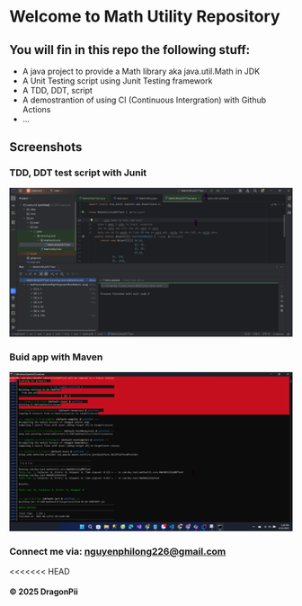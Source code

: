 # Welcome to Math Utility Repository
## You will fin in this repo the following stuff:
* A java project to provide a Math library aka java.util.Math in JDK
* A Unit Testing script using Junit Testing framework
* A TDD, DDT, script
* A demostrantion of using CI (Continuous Intergration) with Github Actions
* ...
## Screenshots
### TDD, DDT test script with Junit
![TDD DDT test script](https://github.com/PhiLong2206/mathuntil/blob/main/screenshots/TDD_DDT%20with_Junit.png)
### Buid app with Maven
![Maven builder](https://github.com/PhiLong2206/mathuntil/blob/main/screenshots/Maven%20Builder.png)
### Connect me via: nguyenphilong226@gmail.com
<<<<<<< HEAD
#### &#169; 2025 DragonPii